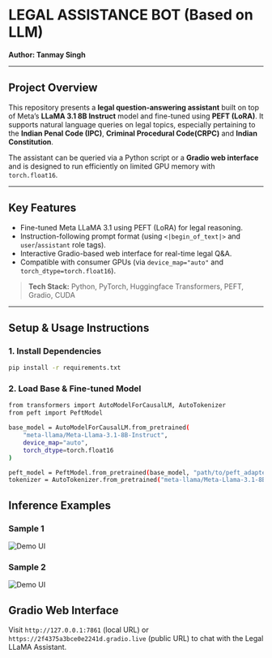 # LEGAL ASSISTANCE BOT (Based on LLM)

**Author: Tanmay Singh**

---

## Project Overview

This repository presents a **legal question-answering assistant** built on top of Meta’s **LLaMA 3.1 8B Instruct** model and fine-tuned using **PEFT (LoRA)**. It supports natural language queries on legal topics, especially pertaining to the **Indian Penal Code (IPC)**, **Criminal Procedural Code(CRPC)** and **Indian Constitution**.

The assistant can be queried via a Python script or a **Gradio web interface** and is designed to run efficiently on limited GPU memory with `torch.float16`.

---

## Key Features

- Fine-tuned Meta LLaMA 3.1 using PEFT (LoRA) for legal reasoning.
- Instruction-following prompt format (using `<|begin_of_text|>` and `user`/`assistant` role tags).
- Interactive Gradio-based web interface for real-time legal Q&A.
- Compatible with consumer GPUs (via `device_map="auto"` and `torch_dtype=torch.float16`).

> **Tech Stack:** Python, PyTorch, Huggingface Transformers, PEFT, Gradio, CUDA

---

## Setup & Usage Instructions

### 1. Install Dependencies

```bash
pip install -r requirements.txt
```

### 2. Load Base & Fine-tuned Model

```bash
from transformers import AutoModelForCausalLM, AutoTokenizer
from peft import PeftModel

base_model = AutoModelForCausalLM.from_pretrained(
    "meta-llama/Meta-Llama-3.1-8B-Instruct", 
    device_map="auto", 
    torch_dtype=torch.float16
)

peft_model = PeftModel.from_pretrained(base_model, "path/to/peft_adapter/")
tokenizer = AutoTokenizer.from_pretrained("meta-llama/Meta-Llama-3.1-8B-Instruct", trust_remote_code=True)
```

## Inference Examples

### Sample 1
![Demo UI](assets/LLM_Demo1.jpeg)

### Sample 2
![Demo UI](assets/LLM_Demo2.jpeg)

## Gradio Web Interface

Visit `http://127.0.0.1:7861` (local URL) or `https://2f4375a3bce0e2241d.gradio.live` (public URL) to chat with the Legal LLaMA Assistant.
